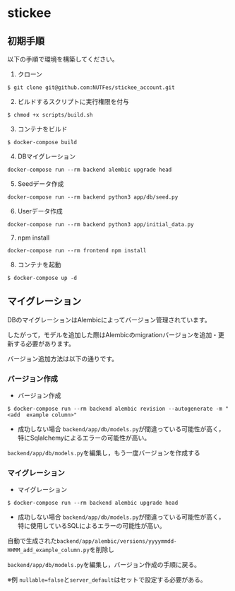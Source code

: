 # stickee

## 初期手順
以下の手順で環境を構築してください。
1. クローン
```
$ git clone git@github.com:NUTFes/stickee_account.git
```
2. ビルドするスクリプトに実行権限を付与
```
$ chmod +x scripts/build.sh
```
3. コンテナをビルド
```
$ docker-compose build
```
4. DBマイグレーション
```
docker-compose run --rm backend alembic upgrade head
```
5. Seedデータ作成
```
docker-compose run --rm backend python3 app/db/seed.py
```
6. Userデータ作成
```
docker-compose run --rm backend python3 app/initial_data.py
```
7. npm install
```
docker-compose run --rm frontend npm install
```
8. コンテナを起動
```
$ docker-compose up -d
```

## マイグレーション
DBのマイグレーションはAlembicによってバージョン管理されています。

したがって，モデルを追加した際はAlembicのmigrationバージョンを追加・更新する必要があります。

バージョン追加方法は以下の通りです。

### バージョン作成

- バージョン作成
```
$ docker-compose run --rm backend alembic revision --autogenerate -m "<add  example column>" 
```

- 成功しない場合
`backend/app/db/models.py`が間違っている可能性が高く，特にSqlalchemyによるエラーの可能性が高い。

`backend/app/db/models.py`を編集し，もう一度バージョンを作成する

### マイグレーション

- マイグレーション
```
$ docker-compose run --rm backend alembic upgrade head
```

- 成功しない場合
`backend/app/db/models.py`が間違っている可能性が高く，特に使用しているSQLによるエラーの可能性が高い。

自動で生成された`backend/app/alembic/versions/yyyymmdd-HHMM_add_example_column.py`を削除し

`backend/app/db/models.py`を編集し，バージョン作成の手順に戻る。

※例
`nullable=false`と`server_default`はセットで設定する必要がある。
